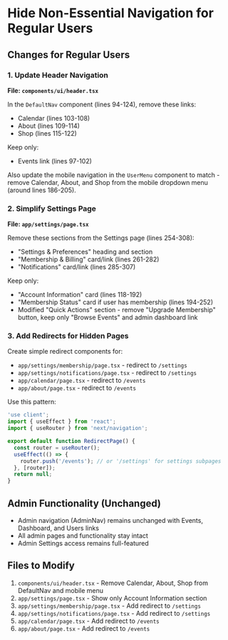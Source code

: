 <!-- f588bc34-d9bf-412b-801f-9a5ab4ae8bdb 5bc03f94-8fcc-41c6-9af1-57b7fb36e27e -->
# Hide Non-Essential Navigation for Regular Users

## Changes for Regular Users

### 1. Update Header Navigation

**File: `components/ui/header.tsx`**

In the `DefaultNav` component (lines 94-124), remove these links:

- Calendar (lines 103-108)
- About (lines 109-114)  
- Shop (lines 115-122)

Keep only:

- Events link (lines 97-102)

Also update the mobile navigation in the `UserMenu` component to match - remove Calendar, About, and Shop from the mobile dropdown menu (around lines 186-205).

### 2. Simplify Settings Page

**File: `app/settings/page.tsx`**

Remove these sections from the Settings page (lines 254-308):

- "Settings & Preferences" heading and section
- "Membership & Billing" card/link (lines 261-282)
- "Notifications" card/link (lines 285-307)

Keep only:

- "Account Information" card (lines 118-192)
- "Membership Status" card if user has membership (lines 194-252)
- Modified "Quick Actions" section - remove "Upgrade Membership" button, keep only "Browse Events" and admin dashboard link

### 3. Add Redirects for Hidden Pages

Create simple redirect components for:

- `app/settings/membership/page.tsx` - redirect to `/settings`
- `app/settings/notifications/page.tsx` - redirect to `/settings`
- `app/calendar/page.tsx` - redirect to `/events`
- `app/about/page.tsx` - redirect to `/events`

Use this pattern:

```typescript
'use client';
import { useEffect } from 'react';
import { useRouter } from 'next/navigation';

export default function RedirectPage() {
  const router = useRouter();
  useEffect(() => {
    router.push('/events'); // or '/settings' for settings subpages
  }, [router]);
  return null;
}
```

## Admin Functionality (Unchanged)

- Admin navigation (AdminNav) remains unchanged with Events, Dashboard, and Users links
- All admin pages and functionality stay intact
- Admin Settings access remains full-featured

## Files to Modify

1. `components/ui/header.tsx` - Remove Calendar, About, Shop from DefaultNav and mobile menu
2. `app/settings/page.tsx` - Show only Account Information section
3. `app/settings/membership/page.tsx` - Add redirect to `/settings`
4. `app/settings/notifications/page.tsx` - Add redirect to `/settings`
5. `app/calendar/page.tsx` - Add redirect to `/events`
6. `app/about/page.tsx` - Add redirect to `/events`